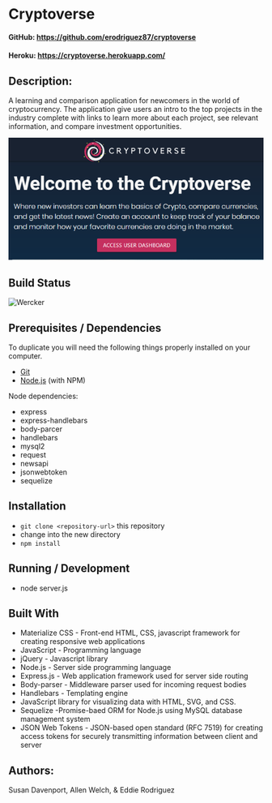 # Cryptoverse
#### GitHub:  https://github.com/erodriguez87/cryptoverse
#### Heroku: https://cryptoverse.herokuapp.com/

## Description:
A learning and comparison application for newcomers in the world of cryptocurrency. The application give users an intro to the top projects in the industry complete with links to learn more about each project, see relevant information, and compare investment opportunities. 

![title image](/public/assets/images/title.png)

## Build Status
![Wercker](https://img.shields.io/wercker/ci/wercker/docs.svg)

## Prerequisites / Dependencies
To duplicate you will need the following things properly installed on your computer.
* [Git](http://git-scm.com/)
* [Node.js](http://nodejs.org/) (with NPM)

Node dependencies:
* express
* express-handlebars
* body-parcer
* handlebars
* mysql2
* request
* newsapi
* jsonwebtoken
* sequelize

## Installation
* `git clone <repository-url>` this repository
* change into the new directory
* `npm install`

## Running / Development
* node server.js

## Built With
- Materialize CSS - Front-end HTML, CSS, javascript framework for creating responsive web applications
- JavaScript - Programming language
- jQuery - Javascript library
- Node.js - Server side programming language
- Express.js - Web application framework used for server side routing
- Body-parser - Middleware parser used for incoming request bodies
- Handlebars - Templating engine
- JavaScript library for visualizing data with HTML, SVG, and CSS.
- Sequelize -Promise-baed ORM for Node.js using MySQL database management system
- JSON Web Tokens - JSON-based open standard (RFC 7519) for creating access tokens for securely transmitting information between client and server

## Authors:  
Susan Davenport, Allen Welch, & Eddie Rodriguez

